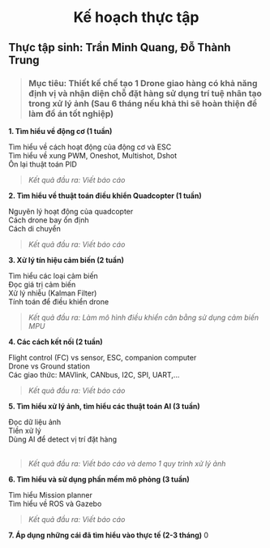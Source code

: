 
<h1 align="center">Kế hoạch thực tập</h1>
  
## **Thực tập sinh:** Trần Minh Quang, Đỗ Thành Trung
>### **Mục tiêu:** Thiết kế chế tạo 1 Drone giao hàng có khả năng định vị và nhận diện chỗ đặt hàng sử dụng trí tuệ nhân tạo trong xử lý ảnh (Sau 6 tháng nếu khả thi sẽ hoàn thiện để làm đồ án tốt nghiệp)

**1. Tìm hiểu về động cơ (1 tuần)**

  Tìm hiểu về cách hoạt động của động cơ và ESC 
  <br />
  Tìm hiểu về xung PWM, Oneshot, Multishot, Dshot
  <br />
  Ôn lại thuật toán PID
  <br />
 > *Kết quả đầu ra: Viết báo cáo*

**2. Tìm hiểu về thuật toán điều khiển Quadcopter (1 tuần)**

  Nguyên lý hoạt động của quadcopter
  <br />
  Cách drone bay ổn định
  <br />
  Cách di chuyển
  <br />
  >*Kết quả đầu ra: Viết báo cáo*



**3. Xử lý tín hiệu cảm biến (2 tuần)**
  
  Tìm hiểu các loại cảm biến
  <br />
  Đọc giá trị cảm biến
  <br />
  Xử lý nhiễu (Kalman Filter)
  <br />
  Tính toán để điều khiển drone
  <br />
  >*Kết quả đầu ra: Làm mô hình điều khiển cân bằng sử dụng cảm biến MPU*

**4. Các cách kết nối (2 tuần)**
  
  Flight control (FC) vs sensor, ESC, companion computer
  <br />
  Drone vs Ground station
  <br />
  Các giao thức: MAVlink, CANbus, I2C, SPI, UART,...
  <br />
  >*Kết quả đầu ra: Viết báo cáo*    

**5. Tìm hiểu xử lý ảnh, tìm hiểu các thuật toán AI (3 tuần)**
  
  Đọc dữ liệu ảnh
  <br />
  Tiền xử lý
  <br />
  Dùng AI để detect vị trí đặt hàng     
  <br />
  >*Kết quả đầu ra: Viết báo cáo và demo 1 quy trình xử lý ảnh*

**6. Tìm hiểu và sử dụng phần mềm mô phỏng (3 tuần)**
  
  Tìm hiểu Mission planner
  <br />
  Tìm hiểu về ROS và Gazebo 
  <br />        
  >*Kết quả đầu ra: Viết báo cáo*

**7. Áp dụng những cái đã tìm hiểu vào thực tế (2-3 tháng)**
0
